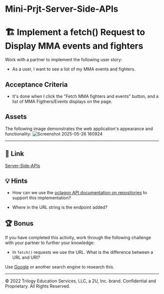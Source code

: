 # Mini-Prjt-Server-Side-APIs

# 🏗️ Implement a fetch() Request to Display MMA events and fighters

Work with a partner to implement the following user story:

  * As a user, I want to see a list of my MMA events and fighters.

## Acceptance Criteria

  * It's done when I click the "Fetch MMA fighters and events" button, and a list of MMA Figthers/Events displays on the page.

## Assets

The following image demonstrates the web application's appearance and functionality:
![Screenshot 2025-05-26 160924](https://github.com/user-attachments/assets/15cd34f3-a791-4843-8579-c20e46714f07)



---
## 🔗 Link

[Server-Side-APIs](https://oliverlo78.github.io/Mini-Prjt-Server-Side-APIs/)

## 💡 Hints

* How can we use the [octagon API documentation on repositories](https://www.octagon-api.com/) to support this implementation?

* Where in the URL string is the endpoint added?

## 🏆 Bonus

If you have completed this activity, work through the following challenge with your partner to further your knowledge:

* In `fetch()` requests we use the URL. What is the difference between a URL and URI? 

Use [Google](https://www.google.com) or another search engine to research this.

---
© 2022 Trilogy Education Services, LLC, a 2U, Inc. brand. Confidential and Proprietary. All Rights Reserved.
